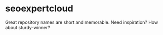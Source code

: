 # seoexpertcloud
Great repository names are short and memorable. Need inspiration? How about sturdy-winner?
